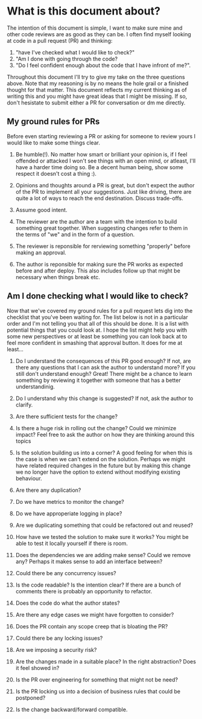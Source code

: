 # What is this document about?

The intention of this document is simple, I want to make sure mine and other code reviews are as good as they can be. I often find myself looking at code in a pull request (PR) and thinking:

1. "have I've checked what I would like to check?"
2. "Am I done with going through the code?
3. "Do I feel confident enough about the code that I have infront of me?".

Throughout this document I'll try to give my take on the three questions above. Note that my reasoning is by no means the hole grail or a finished thought for that matter. This document reflects my current thinking as of writing this and you might have great ideas that I might be missing. If so, don't hesistate to submit either a PR for conversation or dm me directly.

## My ground rules for PRs

Before even starting reviewing a PR or asking for someone to review yours I would like to make some things clear.

1. Be humble(!). No matter how smart or brilliant your opinion is, if I feel offended or attacked I won't see things with an open mind, or atleast, I'll have a harder time doing so. Be a decent human being, show some respect it doesn't cost a thing :).

2. Opinions and thoughts around a PR is great, but don't expect the author of the PR to implement all your suggestions. Just like driving, there are quite a lot of ways to reach the end destination. Discuss trade-offs.

3. Assume good intent.

4. The reviewer are the author are a team with the intention to build something great together. When suggesting changes refer to them in the terms of "we" and in the form of a question.

5. The reviewer is reponsible for rerviewing something "properly" before making an approval.

6. The author is reponsible for making sure the PR works as expected before and after deploy. This also includes follow up that might be necessary when things break etc.

## Am I done checking what I would like to check?

Now that we've covered my ground rules for a pull request lets dig into the checklist that you've been waiting for. The list below is not in a particular order and I'm not telling you that all of this should be done. It is a list with potential things that you could look at. I hope the list might help you with some new perspectives or at least be something you can look back at to feel more confident in smashing that approval button. It does for me at least...

1. Do I understand the consequences of this PR good enough? If not, are there any questions that I can ask the author to understand more? If you still don't understand enough? Great! There might be a chance to learn something by reviewing it together with someone that has a better understandinig.

2. Do I understand why this change is suggested? If not, ask the author to clarify.

3. Are there sufficient tests for the change?

4. Is there a huge risk in rolling out the change? Could we minimize impact? Feel free to ask the author on how they are thinking around this topics

5. Is the solution building us into a corner? A good feeling for when this is the case is when we can't extend on the solution. Perhaps we might have related required changes in the future but by making this change we no longer have the option to extend without modifying existing behaviour.

6. Are there any duplication?

7. Do we have metrics to monitor the change?

8. Do we have approperiate logging in place?

9. Are we duplicating something that could be refactored out and reused?

10. How have we tested the solution to make sure it works? You might be able to test it locally yourself if there is room.

11. Does the dependencies we are adding make sense? Could we remove any? Perhaps it makes sense to add an interface between?

12. Could there be any concurrency issues?

13. Is the code readable? Is the intention clear? If there are a bunch of comments there is probably an opportunity to refactor.

14. Does the code do what the author states?

15. Are there any edge cases we might have forgotten to consider?

16. Does the PR contain any scope creep that is bloating the PR?

17. Could there be any locking issues?

18. Are we imposing a security risk?

19. Are the changes made in a suitable place? In the right abstraction? Does it feel showed in?

20. Is the PR over engineering for something that might not be need?

21. Is the PR locking us into a decision of business rules that could be postponed?

22. Is the change backward/forward compatible.
